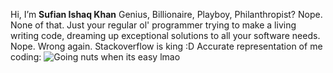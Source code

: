 Hi, I’m **Sufian Ishaq Khan**
Genius, Billionaire, Playboy, Philanthropist? Nope. None of that.
Just your regular ol' programmer trying to make a living writing code, dreaming up exceptional solutions to all your software needs. Nope. Wrong again. Stackoverflow is king :D 
Accurate representation of me coding: 
![Going nuts when its easy lmao](https://i.makeagif.com/media/5-25-2017/kcKDas.gif)
